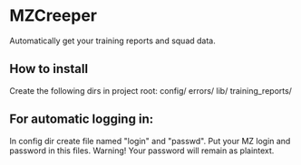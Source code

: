 MZCreeper
=========
Automatically get your training reports and squad data.

How to install
--------------
Create the following dirs in project root:
config/
errors/
lib/
training_reports/

For automatic logging in:
-------------------------
In config dir create file named "login" and "passwd". Put your MZ login and password in this files.
Warning! Your password will remain as plaintext.


